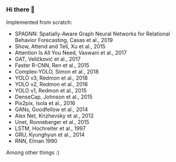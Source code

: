 ### Hi there 👋

Implemented from scratch:
- SPAGNN: Spatially-Aware Graph Neural Networks for Relational Behavior Forecasting, Casas et al., 2019
- Show, Attend and Tell, Xu et al., 2015
- Attention Is All You Need, Vaswani et al., 2017
- GAT, Veličković et al., 2017
- Faster R-CNN, Ren et al., 2015
- Complex-YOLO, Simon et al., 2018
- YOLO v3, Redmon et al., 2018
- YOLO v2, Redmon et al., 2016
- YOLO v1, Redmon et al., 2015
- DenseCap, Johnson et al., 2015
- Pix2pix, Isola et al., 2016
- GANs, Goodfellow et al., 2014
- Alex Net, Krizhevsky et al., 2012
- Unet, Ronneberger et al., 2015
- LSTM, Hochreiter et al., 1997
- GRU, Kyunghyun et al., 2014
- RNN, Elman 1990

Among other things :)

<!--
**IaroslavElistratov/IaroslavElistratov** is a ✨ _special_ ✨ repository because its `README.md` (this file) appears on your GitHub profile.

Here are some ideas to get you started:

- 🔭 I’m currently working on ...
- 🌱 I’m currently learning ...
- 👯 I’m looking to collaborate on ...
- 🤔 I’m looking for help with ...
- 💬 Ask me about ...
- 📫 How to reach me: ...
- 😄 Pronouns: ... 
- ⚡ Fun fact: ...
-->
